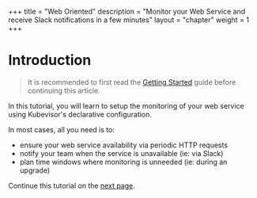 +++
title = "Web Oriented"
description = "Monitor your Web Service and receive Slack notifications in a few minutes"
layout = "chapter"
weight = 1
+++

# Introduction

> It is recommended to first read the [Getting Started](/getting-started) guide before continuing this article.

In this tutorial, you will learn to setup the monitoring of your web service using Kubevisor's declarative configuration.

In most cases, all you need is to:

 - ensure your web service availability via periodic HTTP requests
 - notify your team when the service is unavailable (ie: via Slack)
 - plan time windows where monitoring is unneeded (ie: during an upgrade)

Continue this tutorial on the [next page](/docs/dockerized-supervision/web/availability).